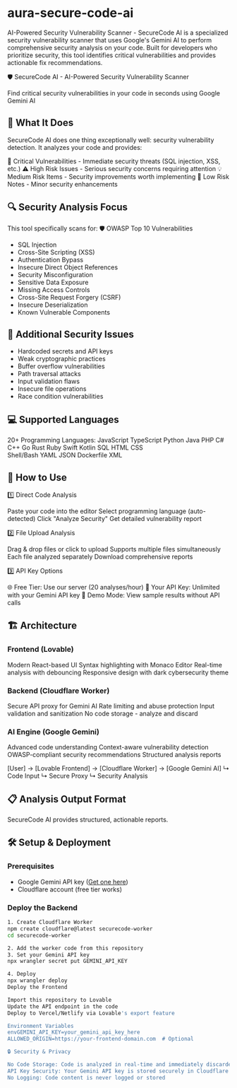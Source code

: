 # aura-secure-code-ai
AI-Powered Security Vulnerability Scanner - SecureCode AI is a specialized security vulnerability scanner that uses Google's Gemini AI to perform comprehensive security analysis on your code. Built for developers who prioritize security, this tool identifies critical vulnerabilities and provides actionable fix recommendations.

🛡️ SecureCode AI - AI-Powered Security Vulnerability Scanner

Find critical security vulnerabilities in your code in seconds using Google Gemini AI

## 🎯 What It Does
SecureCode AI does one thing exceptionally well: security vulnerability detection. It analyzes your code and provides:

🚨 Critical Vulnerabilities - Immediate security threats (SQL injection, XSS, etc.)
⚠️ High Risk Issues - Serious security concerns requiring attention
💡 Medium Risk Items - Security improvements worth implementing
📝 Low Risk Notes - Minor security enhancements

## 🔍 Security Analysis Focus
This tool specifically scans for:
🛡️ OWASP Top 10 Vulnerabilities

- SQL Injection
- Cross-Site Scripting (XSS)
- Authentication Bypass
- Insecure Direct Object References
- Security Misconfiguration
- Sensitive Data Exposure
- Missing Access Controls
- Cross-Site Request Forgery (CSRF)
- Insecure Deserialization
- Known Vulnerable Components

## 🔐 Additional Security Issues

- Hardcoded secrets and API keys
- Weak cryptographic practices
- Buffer overflow vulnerabilities
- Path traversal attacks
- Input validation flaws
- Insecure file operations
- Race condition vulnerabilities


## 💻 Supported Languages
20+ Programming Languages:
JavaScript    TypeScript    Python       Java         PHP
C#           C++           Go           Rust         Ruby
Swift        Kotlin        SQL          HTML         CSS  
Shell/Bash   YAML          JSON         Dockerfile   XML

## 🚀 How to Use
1️⃣ Direct Code Analysis

Paste your code into the editor
Select programming language (auto-detected)
Click "Analyze Security"
Get detailed vulnerability report

2️⃣ File Upload Analysis

Drag & drop files or click to upload
Supports multiple files simultaneously
Each file analyzed separately
Download comprehensive reports

3️⃣ API Key Options

🌐 Free Tier: Use our server (20 analyses/hour)
🔑 Your API Key: Unlimited with your Gemini API key
📱 Demo Mode: View sample results without API calls


## 🏗️ Architecture
### Frontend (Lovable)

Modern React-based UI
Syntax highlighting with Monaco Editor
Real-time analysis with debouncing
Responsive design with dark cybersecurity theme

### Backend (Cloudflare Worker)

Secure API proxy for Gemini AI
Rate limiting and abuse protection
Input validation and sanitization
No code storage - analyze and discard

### AI Engine (Google Gemini)

Advanced code understanding
Context-aware vulnerability detection
OWASP-compliant security recommendations
Structured analysis reports

[User] → [Lovable Frontend] → [Cloudflare Worker] → [Google Gemini AI]
         ↳ Code Input         ↳ Secure Proxy      ↳ Security Analysis

## 📋 Analysis Output Format
SecureCode AI provides structured, actionable reports.


## 🛠️ Setup & Deployment

### **Prerequisites**
- Google Gemini API key ([Get one here](https://ai.google.dev))
- Cloudflare account (free tier works)

### **Deploy the Backend**
```bash
1. Create Cloudflare Worker
npm create cloudflare@latest securecode-worker
cd securecode-worker

2. Add the worker code from this repository
3. Set your Gemini API key
npx wrangler secret put GEMINI_API_KEY

4. Deploy
npx wrangler deploy
Deploy the Frontend

Import this repository to Lovable
Update the API endpoint in the code
Deploy to Vercel/Netlify via Lovable's export feature

Environment Variables
envGEMINI_API_KEY=your_gemini_api_key_here
ALLOWED_ORIGIN=https://your-frontend-domain.com  # Optional

🔒 Security & Privacy

No Code Storage: Code is analyzed in real-time and immediately discarded
API Key Security: Your Gemini API key is stored securely in Cloudflare Workers
No Logging: Code content is never logged or stored
